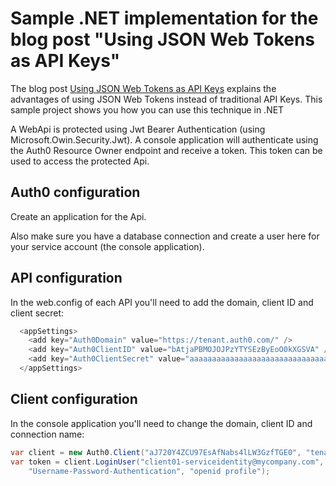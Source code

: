 # Sample .NET implementation for the blog post "Using JSON Web Tokens as API Keys"

The blog post [Using JSON Web Tokens as API Keys](https://auth0.com/blog/2014/12/02/using-json-web-tokens-as-api-keys/) explains the advantages of using JSON Web Tokens instead of traditional API Keys. This sample project shows you how you can use this technique in .NET

A WebApi is protected using Jwt Bearer Authentication (using Microsoft.Owin.Security.Jwt). A console application will authenticate using the Auth0 Resource Owner endpoint and receive a token. This token can be used to access the protected Api.

## Auth0 configuration

Create an application for the Api.

Also make sure you have a database connection and create a user here for your service account (the console application).

## API configuration

In the web.config of each API you'll need to add the domain, client ID and client secret:

```javascript
  <appSettings>
    <add key="Auth0Domain" value="https://tenant.auth0.com/" />
    <add key="Auth0ClientID" value="bAtjaPBMOJOJPzYTYSEzByEoO0kXGSVA" />
    <add key="Auth0ClientSecret" value="aaaaaaaaaaaaaaaaaaaaaaaaaaaaaaaaaaaaaaaaaaaaaaaaaaaaaaaaa" />
  </appSettings>
```

## Client configuration

In the console application you'll need to change the domain, client ID and connection name:

```csharp
var client = new Auth0.Client("aJ720Y4ZCU97EsAfNabs4lLW3GzfTGE0", "tenant.auth0.com");
var token = client.LoginUser("client01-serviceidentity@mycompany.com", "abc", 
    "Username-Password-Authentication", "openid profile");
```
